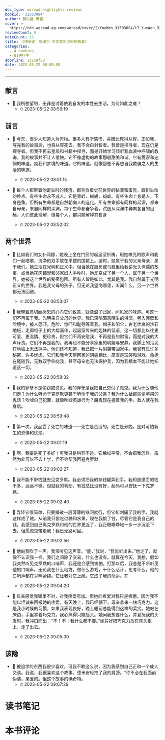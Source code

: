 ```yaml
---
doc_type: weread-highlights-reviews
bookId: '31503084'
author: 赫尔曼·黑塞
cover: >-
  https://cdn.weread.qq.com/weread/cover/2/YueWen_31503084/t7_YueWen_31503084.jpg
reviewCount: 0
noteCount: 13
title: 《德米安：埃米尔·辛克莱年少时的故事》
categories:
  - 4_booking
  - 01进行中
abbrlink: 1c268f58
date: 2023-05-22 00:00:00
---
```


---


## 献言


- 📌 我所想望的，无非是试着依我自发的本性去生活。为何如此之难？ 
    - ⏱ 2023-05-22 08:56:19 
## 前言


- 📌 今天，很少人知道人为何物。很多人有所感悟，并因此死得从容。正如我，写完我的故事后，也将从容死去。我不会自封智者。我曾是探寻者，现在仍是探寻者。但我不再去星辰和书籍中探寻，而是开始学习倾听我血液中呼啸的教诲。我的故事并不让人愉快。它不像虚构的故事那般甜美和谐。它有荒谬和迷惘的味道，疯狂和梦境的味道。它的味道，就像那些不再想自我欺骗之人的生活的味道。 
    - ⏱ 2023-05-22 08:51:15 

- 📌 每个人都带着他诞生时的残渣，都背负着史前世界的黏液和蛋壳，直到生命的终点。有些生命永不成人。它是青蛙、蜥蜴、蚂蚁。有些生命上身是人，下身是鱼。但所有生命都是自然朝向人的造化。所有生命都有同样的起源，都来自母亲，来自同样的深渊。每个生命都奋争着，试图从深渊中奔向各自的目标。人们彼此理解，但每个人，都只能解释其自身 
    - ⏱ 2023-05-22 08:52:02 
## 两个世界


- 📌 比如我们的女仆莉娜，她晚上坐在门旁的起居室祈祷，用她嘹亮的歌声和我们一起唱歌，洗净的双手放在平整的围裙上。这时，她属于我的父亲母亲，属于我们。她生活在光明和正义中。但当她在厨房或马厩里给我讲无头侏儒的故事，或当她在肉铺里和邻家妇人争吵时，她却变成了另一个人，属于另一个世界。她被这个世界的秘密包围。所有人皆是如此，尤其是我。我自然属于光明正义的世界。我是我父母的孩子。但无论我望向哪里，听闻什么，另一个世界都无法回避。 
    - ⏱ 2023-05-22 08:53:07 

- 📌 我带着恳切而感恩的心向它们致意，就像浪子归家，闻见家的味道。可这一切不再属于我。光明来自父母的世界。我已深陷邪恶陌生的洪流，卷入罪孽和险境中，被人恐吓。危险、惊吓和耻辱等着我。帽子和阳伞，古老优良的沙石地板，走廊柜子上的大幅画作，起居室传来的姐妹的低语，这一切都比以往更可爱、更温情、更珍贵，但它们不再安慰我，不再是我的财富，而是对我的大声斥责。它们不再是我的，我再也不能分享家里的明媚与安静。我脚上的污泥在地毯上无法抹净。他们还不知道，我已把一片阴霾带回家中。我曾有过许多秘密、许多忧虑，它们和我今天带回家的阴霾相比，简直是玩笑和游戏。命运在尾随我，无数双手伸向我，甚至母亲也无法保护我，因为我根本不能让她知道这一切。 
    - ⏱ 2023-05-22 08:59:32 

- 📌 我的罪孽不是偷窃或说谎。我的罪孽是我把自己交付了魔鬼。我为什么随他们走？为什么听命于克罗默更甚于听命于我的父亲？我为什么扯那些偷苹果的鬼话？吹嘘自己犯罪，就像吹嘘英雄行为？魔鬼现在握着我的手。敌人就在我身后。 
    - ⏱ 2023-05-22 08:59:48 

- 📌 第一次，我品尝了死亡的味道——死亡是苦涩的。死亡是分娩，是对可怕新生的恐惧和忧烦。 
    - ⏱ 2023-05-22 09:01:19 

- 📌 啊，我要是死了多好！可我只是稍有不适。它稀松平常，不会把我怎样。虽然为此可以不去上学，但不会帮我回避克罗默 
    - ⏱ 2023-05-22 09:02:27 

- 📌 我不能不带钱就去见克罗默。我必须把我的存钱罐弄到手。我知道里面的钱不多，远远不够。但就我的判断，有钱总比没有好，起码可以安抚一下克罗默。 
    - ⏱ 2023-05-22 09:02:40 

- 📌 弄坏它很简单，只要捅破一层薄薄的铁网就行，但它却刺痛了我的手。我就这样成了贼。从前我只偷吃过糖和水果，现在我偷了钱，尽管它是我自己的钱。我感到自己离克罗默和他的世界更近了，我正眼睁睁地一步一步沉沦下去。但愿魔鬼带走我！我已无路可回。 
    - ⏱ 2023-05-22 09:02:56 

- 📌 他向我吹了一声。我常听见这声音。“能，”我说，“我能听出来。”他走了，就像不认识我一样。我们之间除了交易，什么也没有。就算在今天，我想，假如我突然听见克罗默的口哨声，我还是会感到害怕。打那以后，我总是不断听见他的口哨声。无论我在什么地方，做什么游戏，干什么活计，思考什么，他的口哨声都在耳畔萦绕。它让我对它上瘾。它成了我的命运。在 
    - ⏱ 2023-05-22 09:04:20 

- 📌 母亲感觉我哪里不对，对我疼爱有加。但她的疼爱对我只是折磨，因为我不能以坦诚来回报她的疼爱。有天晚上，我已经躺下，母亲拿来一块巧克力。这是我小时候的习惯，如果我表现良好，晚上睡前总能得到这样的奖赏。她站在床边，手里拿着巧克力。我心痛得只能摇头。她问我想要什么，并爱抚我的头发时，我冲口而出：“不！不！我什么都不要。”她只好把巧克力放在床头柜上，走了出去。 
    - ⏱ 2023-05-22 09:05:09 
## 该隐


- 📌 被迫学的东西我很少喜欢。可我不敢这么说，因为我感到自己正和一个成人交谈。我说，我很喜欢这个故事。德米安轻拍了我的肩膀。“你不必在我面前伪装，亲爱的。但这个故事的确奇特。 
    - ⏱ 2023-05-22 09:07:29 

# 读书笔记


# 本书评论
